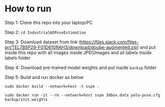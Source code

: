# How to run

Step 1: Clone this repo into your laptop/PC

Step 2: `cd Industrial6DPoseEstimation`

Step 3: Download dataset from link (https://files.slack.com/files-pri/TEL7B5P29-F01D610RAH3/download/doube-augmented.zip) and put inside this repo with all images inside JPEGImages and all labels inside labels folder

Step 4: Download pre-trained model weights and put inside `backup` folder

Step 5: Build and run docker as below

`sudo docker build --network=host -t sspe .`

`sudo docker run -it --rm --network=host sspe 3dbox.data yolo-pose.cfg backup/init.weights`


